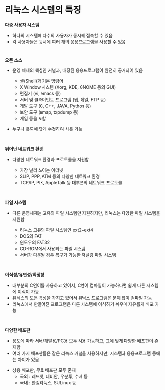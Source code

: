 # 리눅스 시스템의 특징 

**다중 사용자 시스템**
- 하나의 시스템에 다수의 사용자가 동시에 접속할 수 있음
- 각 사용자들은 동시에 여러 개의 응용프로그램을 사용할 수 있음 
#
**오픈 소스** 
* 운영 체제의 핵심인 커널과, 내장된 응용프로그램이 완전히 공개되어 있음
  
  * 셀(Shell)과 기본 명령어 
  * X Window 시스템 (Xorg, KDE, GNOME 등의 GUI)
  * 편집기 (vi, emacs 등)
  * 서버 및 클라이언트 프로그램 (웹, 메일, FTP 등)
  * 개발 도구 (C, C++, JAVA, Python 등)
  * 보안 도구 (nmap, txpdump 등)
  * 게임 등을 포함 

- 누구나 용도에 맞게 수정하여 사용 가능 

<br>

**뛰어난 네트워크 환경**
* 다양한 네트워크 환경과 프로토콜을 지원함 

  * 가장 널리 쓰이는 이더넷 
  * SLIP, PPP, ATM 등의 다양한 네트워크 환경 
  * TCP/IP, PIX, AppleTalk 등 대부분의 네트워크 프로토콜

<br>

**파일 시스템**
* 다른 운영체제는 고유의 파일 시스템만 지원하지만, 리눅스는 다양한 파일 시스템을 지원함

  * 리눅스 고유의 파일 시스템인 ext2~ext4
  * DOS의 FAT
  * 윈도우의 FAT32
  * CD-ROM에서 사용되는 파일 시스템 
  * 서버가 다운될 경우 복구가 가능한 저널링 파일 시스템 

<br>

**이식성/유연성/확장성**
- 대부분의 C언어를 사용하고 있어서, C언어 컴파일이 가능하다면 쉽게 다른 시스템에 이식이 가능   
- 유닉스의 모든 특성을 가지고 있어서 유닉스 프로그램은 문제 없이 컴파일 가능 
- 리눅스에서 만들어진 프로그램은 다른 시스템에 이식하기 쉬우며 자유롭게 배포 가능 

<br>

**다양한 배포판**
- 용도에 따라 서버/개발용/PC용 모두 사용 가능하고, 그에 맞게 다양한 배포판이 존재함 
- 여러 가지 배포판들은 같은 리눅스 커널을 사용하지만, 시스템과 응용프로그램 등에는 차이가 있음 
* 상용 배포판, 무료 배포판 모두 존재 
  * 국외 : 레드햇, 데비안, 우분투, 수세 등 
  * 국내 : 한컴리눅스, SULinux 등 
  
<br>

